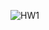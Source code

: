 ![HW1](https://user-images.githubusercontent.com/68213812/124346923-85fbd180-dc1c-11eb-921f-21f7cf526cf9.png)
